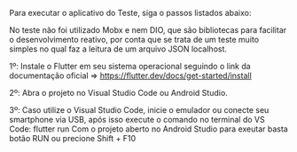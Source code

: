 Para executar o aplicativo do Teste, siga o passos listados abaixo: 

No teste não foi utilizado Mobx e nem DIO, que são bibliotecas para facilitar o desenvolvimento reativo, 
por conta que se trata de um teste muito simples no qual faz a leitura de um arquivo JSON localhost.


1º: Instale o Flutter em seu sistema operacional seguindo o link da documentação oficial => https://flutter.dev/docs/get-started/install


2º: Abra o projeto no Visual Studio Code ou Android Studio. 


3º: Caso utilize o Visual Studio Code, inicie o emulador ou conecte seu smartphone via USB, após isso execute o comando no terminal do VS Code: flutter run
     Com o projeto aberto no Android Studio para exeutar basta botão RUN ou precione Shift + F10  
 
 
 
